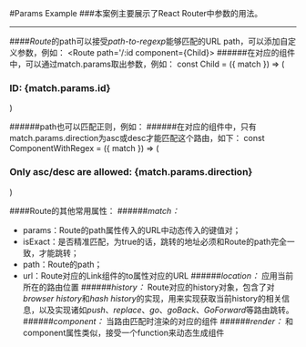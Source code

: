 #Params Example
###本案例主要展示了React Router中参数的用法。
***
####*Route*的path可以接受*path-to-regexp*能够匹配的URL path，可以添加自定义参数，例如：
    <Route path='/:id component={Child}>
######在对应的组件中，可以通过match.params取出参数，例如：
    const Child = ({ match }) => (
        <div>
            <h3>ID: {match.params.id}</h3>
        </div>
    )

######path也可以匹配正则，例如：
    <Route
        path='/order/:direction(asc|desc)'
        component={ComponentWithRegex} 
    />
######在对应的组件中，只有match.params.direction为asc或desc才能匹配这个路由，如下：
    const ComponentWithRegex = ({ match }) => (
        <div>
            <h3>Only asc/desc are allowed: {match.params.direction}</h3>
        </div>
    )



####Route的其他常用属性：
######*match：*
* params：Route的path属性传入的URL中动态传入的键值对；
* isExact：是否精准匹配，为true的话，跳转的地址必须和Route的path完全一致，才能跳转；
* path：Route的path；
* url：Route对应的Link组件的to属性对应的URL
######*location：*
应用当前所在的路由位置
######*history：*
Route对应的history对象，包含了对*browser history*和*hash history*的实现，用来实现获取当前history的相关信息，以及实现诸如*push*、*replace*、*go*、*goBack*、*GoForward*等路由跳转。
######*component：*
当路由匹配时渲染的对应的组件
######*render：*
和component属性类似，接受一个function来动态生成组件
